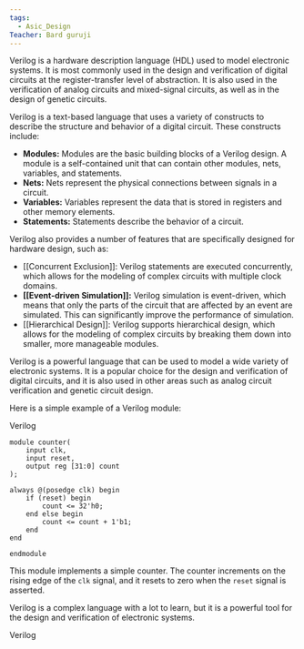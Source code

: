```yaml
---
tags:
  - Asic_Design
Teacher: Bard guruji
---
```



Verilog is a hardware description language (HDL) used to model electronic systems. It is most commonly used in the design and verification of digital circuits at the register-transfer level of abstraction. It is also used in the verification of analog circuits and mixed-signal circuits, as well as in the design of genetic circuits.

Verilog is a text-based language that uses a variety of constructs to describe the structure and behavior of a digital circuit. These constructs include:

- **Modules:** Modules are the basic building blocks of a Verilog design. A module is a self-contained unit that can contain other modules, nets, variables, and statements.
- **Nets:** Nets represent the physical connections between signals in a circuit.
- **Variables:** Variables represent the data that is stored in registers and other memory elements.
- **Statements:** Statements describe the behavior of a circuit.

Verilog also provides a number of features that are specifically designed for hardware design, such as:

- [[Concurrent Exclusion]]: Verilog statements are executed concurrently, which allows for the modeling of complex circuits with multiple clock domains.
- **[[Event-driven Simulation]]:** Verilog simulation is event-driven, which means that only the parts of the circuit that are affected by an event are simulated. This can significantly improve the performance of simulation.
- [[Hierarchical Design]]: Verilog supports hierarchical design, which allows for the modeling of complex circuits by breaking them down into smaller, more manageable modules.

Verilog is a powerful language that can be used to model a wide variety of electronic systems. It is a popular choice for the design and verification of digital circuits, and it is also used in other areas such as analog circuit verification and genetic circuit design.

Here is a simple example of a Verilog module:

Verilog

```
module counter(
    input clk,
    input reset,
    output reg [31:0] count
);

always @(posedge clk) begin
    if (reset) begin
        count <= 32'h0;
    end else begin
        count <= count + 1'b1;
    end
end

endmodule
```

This module implements a simple counter. The counter increments on the rising edge of the `clk` signal, and it resets to zero when the `reset` signal is asserted.

Verilog is a complex language with a lot to learn, but it is a powerful tool for the design and verification of electronic systems.

Verilog
